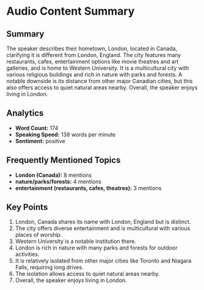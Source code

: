 # Audio Content Summary

## Summary
The speaker describes their hometown, London, located in Canada, clarifying it is different from London, England. The city features many restaurants, cafes, entertainment options like movie theatres and art galleries, and is home to Western University. It is a multicultural city with various religious buildings and rich in nature with parks and forests. A notable downside is its distance from other major Canadian cities, but this also offers access to quiet natural areas nearby. Overall, the speaker enjoys living in London.

## Analytics
- **Word Count:** 174
- **Speaking Speed:** 138 words per minute
- **Sentiment:** positive

## Frequently Mentioned Topics
- **London (Canada):** 8 mentions
- **nature/parks/forests:** 4 mentions
- **entertainment (restaurants, cafes, theatres):** 3 mentions

## Key Points
1. London, Canada shares its name with London, England but is distinct.
2. The city offers diverse entertainment and is multicultural with various places of worship.
3. Western University is a notable institution there.
4. London is rich in nature with many parks and forests for outdoor activities.
5. It is relatively isolated from other major cities like Toronto and Niagara Falls, requiring long drives.
6. The isolation allows access to quiet natural areas nearby.
7. Overall, the speaker enjoys living in London.

